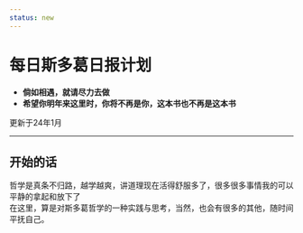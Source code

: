 ```yaml
---
status: new
---
```


# 每日斯多葛日报计划
- __倘如相遇，就请尽力去做__
-  __希望你明年来这里时，你将不再是你，这本书也不再是这本书__  

更新于24年1月

---
## 开始的话
哲学是真条不归路，越学越爽，讲道理现在活得舒服多了，很多很多事情我的可以平静的拿起和放下了  
在这里，算是对斯多葛哲学的一种实践与思考，当然，也会有很多的其他，随时间平抚自己。  